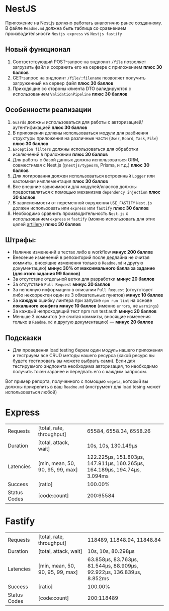 # NestJS

Приложение на Nest.js должно работать аналогично ранее созданному.
В файле `Readme.md` должна быть таблица со сравнением производительности `Nestjs express` vs `Nestjs fastify`

## Новый функционал
1. Соответствующий POST-запрос на эндпоинт `/file` позволяет загрузить файл и сохранить его на сервере с приложением **плюс 30 баллов**
2. GET-запрос на эндпоинт `/file/:filename` позволяет получить загруженный на сервер файл **плюс 30 баллов**
3. Приходящие со стороны клиента DTO валидируются с использованием `ValidationPipeline` **плюс 30 баллов**

## Особенности реализации
1. `Guards` должны использоваться для работы с авторизацией/аутентификацией **плюс 30 баллов**
2. В приложении должны использоваться модули для разбиения структуры приложения на различные части (`User`, `Board`, `Task`, `File`) **плюс 30 баллов**
3. `Exception filters` должны использоваться для обработки исключений в приложении **плюс 30 баллов**
4. Для работы с базой данных должна использоваться ORM, совместимая с Nest.js (`@nestjs/typeorm`, Prisma, и т.д.) **плюс 30 баллов**
5. Для логирования должен использоваться встроенный `Logger` или кастомная имплементация **плюс 30 баллов**
6. Все внешние зависимости для модулей/классов должны предоставляться с помощью механизма `dependency injection` **плюс 30 баллов**
7. В зависисимости от переменной окружения `USE_FASTIFY` `Nest.js` должен использовать или `express` или `fastify` **плюс 30 баллов**
8. Необходимо сравнить производительность `Nest.js` с использованием `express` и `fastify` (можно использовать для этих целей [artillery](https://artillery.io/)) **плюс 30 баллов**

## Штрафы:
* Наличие изменений в тестах либо в workflow **минус 200 баллов**
* Внесение изменений в репозиторий после дедлайна не считая коммиты, вносящие изменения только в `Readme.md` и другую документацию) **минус 30% от максимального балла за задание (для этого задания 99 баллов)**
* За отсутствие отдельной ветки для разработки **минус 20 баллов**
* За отсутствие `Pull Request` **минус 20 баллов**
* За неполную информацию в описании `Pull Request` (отсутствует либо некорректен один из 3 обязательных пунктов) **минус 10 баллов**
* За **каждую** ошибку линтера при запуске `npm run lint` на основе **локального конфига** **минус 10 баллов** (именно `errors`, не `warnings`)
* За каждый непроходящий тест npm run test:auth **минус 20 баллов**
* Меньше 3 коммитов (не считая коммиты, вносящие изменения только в `Readme.md` и другую документацию) — **минус 20 баллов**

## Подсказки
* Для проведения load testing берем один модуль нашего приложения и тестриуем все CRUD методы нашего ресурса (какой ресурс вы будете тестировать вы можете выбрать сами). Если для тестируемого эндпоинта необходима авторизация, то необходимо получить токен заранее и передвать его с каждым запросом.

Вот пример репорта, полученного с помощью `vegeta`, который вы должны прикрепить в ваш `Readme.md` (инструмент для load tesing может использоваться любой)

# Express
|              |                                  |                                                                          |
|--------------|----------------------------------|--------------------------------------------------------------------------|
| Requests     | [total, rate, throughput]        | 65584, 6558.34, 6558.26                                                  |
| Duration     | [total, attack, wait]            | 10s, 10s, 130.149µs                                                      |
| Latencies    | [min, mean, 50, 90, 95, 99, max] | 122.225µs, 151.803µs, 147.911µs, 160.265µs, 164.189µs, 194.74µs, 3.094ms |
| Success      | [ratio]                          | 100.00%                                                                  |
| Status Codes | [code:count]                     | 200:65584                                                                |

# Fastify
|              |                                  |                                                                      |
|--------------|----------------------------------|----------------------------------------------------------------------|
| Requests     | [total, rate, throughput]        | 118489, 11848.94, 11848.84                                           |
| Duration     | [total, attack, wait]            | 10s, 10s, 80.298µs                                                   |
| Latencies    | [min, mean, 50, 90, 95, 99, max] | 63.858µs, 83.763µs, 81.544µs, 88.909µs, 92.922µs, 136.839µs, 8.852ms |
| Success      | [ratio]                          | 100.00%                                                              |
| Status Codes | [code:count]                     | 200:118489                                                           |

